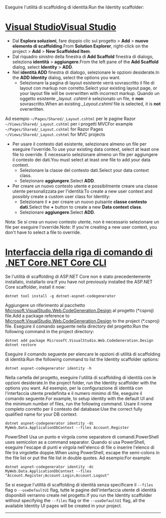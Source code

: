 <span data-ttu-id="98ea1-101">Eseguire l'utilità di scaffolding di identità:</span><span class="sxs-lookup"><span data-stu-id="98ea1-101">Run the Identity scaffolder:</span></span>

# <a name="visual-studiotabvisual-studio"></a>[<span data-ttu-id="98ea1-102">Visual Studio</span><span class="sxs-lookup"><span data-stu-id="98ea1-102">Visual Studio</span></span>](#tab/visual-studio)

* <span data-ttu-id="98ea1-103">Dal **Esplora soluzioni**, fare doppio clic sul progetto > **Add** > **nuovo elemento di scaffolding**.</span><span class="sxs-lookup"><span data-stu-id="98ea1-103">From **Solution Explorer**, right-click on the project > **Add** > **New Scaffolded Item**.</span></span>
* <span data-ttu-id="98ea1-104">Dal riquadro sinistro della finestra di **Add Scaffold** finestra di dialogo, seleziona **identità** > **aggiungere**.</span><span class="sxs-lookup"><span data-stu-id="98ea1-104">From the left pane of the **Add Scaffold** dialog, select **Identity** > **ADD**.</span></span>
* <span data-ttu-id="98ea1-105">Nel **identità ADD** finestra di dialogo, selezionare le opzioni desiderate.</span><span class="sxs-lookup"><span data-stu-id="98ea1-105">In the **ADD Identity** dialog, select the options you want.</span></span>
  * <span data-ttu-id="98ea1-106">Selezionare la pagina di layout esistente verrà sovrascritto il file di layout con markup non corretto.</span><span class="sxs-lookup"><span data-stu-id="98ea1-106">Select your existing layout page, or your layout file will be overwritten with incorrect markup.</span></span> <span data-ttu-id="98ea1-107">Quando un oggetto esistente  *\_layout. cshtml* è selezionato un file, è **non** sovrascritto.</span><span class="sxs-lookup"><span data-stu-id="98ea1-107">When an existing *\_Layout.cshtml* file is selected, it is **not** overwritten.</span></span>

 <span data-ttu-id="98ea1-108">Ad esempio `~/Pages/Shared/_Layout.cshtml` per le pagine Razor `~/Views/Shared/_Layout.cshtml` per i progetti MVC</span><span class="sxs-lookup"><span data-stu-id="98ea1-108">For example `~/Pages/Shared/_Layout.cshtml` for Razor Pages `~/Views/Shared/_Layout.cshtml` for MVC projects</span></span>
* <span data-ttu-id="98ea1-109">Per usare il contesto dati esistente, selezionare almeno un file per eseguire l'override.</span><span class="sxs-lookup"><span data-stu-id="98ea1-109">To use your existing data context, select at least one file to override.</span></span> <span data-ttu-id="98ea1-110">È necessario selezionare almeno un file per aggiungere il contesto dei dati.</span><span class="sxs-lookup"><span data-stu-id="98ea1-110">You must select at least one file to add your data context.</span></span>
  * <span data-ttu-id="98ea1-111">Selezionare la classe del contesto dati.</span><span class="sxs-lookup"><span data-stu-id="98ea1-111">Select your data context class.</span></span>
  * <span data-ttu-id="98ea1-112">Selezionare **aggiungere**.</span><span class="sxs-lookup"><span data-stu-id="98ea1-112">Select **ADD**.</span></span>
* <span data-ttu-id="98ea1-113">Per creare un nuovo contesto utente e possibilmente creare una classe utente personalizzata per l'identità:</span><span class="sxs-lookup"><span data-stu-id="98ea1-113">To create a new user context and possibly create a custom user class for Identity:</span></span>
  * <span data-ttu-id="98ea1-114">Selezionare il **+** per creare un nuovo pulsante **classe contesto dati**.</span><span class="sxs-lookup"><span data-stu-id="98ea1-114">Select the **+** button to create a new **Data context class**.</span></span>
  * <span data-ttu-id="98ea1-115">Selezionare **aggiungere**.</span><span class="sxs-lookup"><span data-stu-id="98ea1-115">Select **ADD**.</span></span>

<span data-ttu-id="98ea1-116">Nota: Se si crea un nuovo contesto utente, non è necessario selezionare un file per eseguire l'override.</span><span class="sxs-lookup"><span data-stu-id="98ea1-116">Note: If you're creating a new user context, you don't have to select a file to override.</span></span>

# <a name="net-core-clitabnetcore-cli"></a>[<span data-ttu-id="98ea1-117">Interfaccia della riga di comando di .NET Core</span><span class="sxs-lookup"><span data-stu-id="98ea1-117">.NET Core CLI</span></span>](#tab/netcore-cli)

<span data-ttu-id="98ea1-118">Se l'utilità di scaffolding di ASP.NET Core non è stato precedentemente installato, installarlo ora:</span><span class="sxs-lookup"><span data-stu-id="98ea1-118">If you have not previously installed the ASP.NET Core scaffolder, install it now:</span></span>

```console
dotnet tool install -g dotnet-aspnet-codegenerator
```

<span data-ttu-id="98ea1-119">Aggiungere un riferimento al pacchetto [Microsoft.VisualStudio.Web.CodeGeneration.Design](https://www.nuget.org/packages/Microsoft.VisualStudio.Web.CodeGeneration.Design/) al progetto (\*csproj) file.</span><span class="sxs-lookup"><span data-stu-id="98ea1-119">Add a package reference to [Microsoft.VisualStudio.Web.CodeGeneration.Design](https://www.nuget.org/packages/Microsoft.VisualStudio.Web.CodeGeneration.Design/) to the project (\*.csproj) file.</span></span> <span data-ttu-id="98ea1-120">Eseguire il comando seguente nella directory del progetto:</span><span class="sxs-lookup"><span data-stu-id="98ea1-120">Run the following command in the project directory:</span></span>

```console
dotnet add package Microsoft.VisualStudio.Web.CodeGeneration.Design
dotnet restore
```

<span data-ttu-id="98ea1-121">Eseguire il comando seguente per elencare le opzioni di utilità di scaffolding di identità:</span><span class="sxs-lookup"><span data-stu-id="98ea1-121">Run the following command to list the Identity scaffolder options:</span></span>

```console
dotnet aspnet-codegenerator identity -h
```

<span data-ttu-id="98ea1-122">Nella cartella del progetto, eseguire l'utilità di scaffolding di identità con le opzioni desiderate.</span><span class="sxs-lookup"><span data-stu-id="98ea1-122">In the project folder, run the Identity scaffolder with the options you want.</span></span> <span data-ttu-id="98ea1-123">Ad esempio, per la configurazione di identità con l'interfaccia utente predefinita e il numero minimo di file, eseguire il comando seguente.</span><span class="sxs-lookup"><span data-stu-id="98ea1-123">For example, to setup identity with the default UI and the minimum number of files, run the following command.</span></span> <span data-ttu-id="98ea1-124">Usare il nome completo corretto per il contesto del database:</span><span class="sxs-lookup"><span data-stu-id="98ea1-124">Use the correct fully qualified name for your DB context:</span></span>

```console
dotnet aspnet-codegenerator identity -dc MyWeb.Data.ApplicationDbContext --files Account.Register
```

<span data-ttu-id="98ea1-125">PowerShell Usa un punto e virgola come separatore di comandi.</span><span class="sxs-lookup"><span data-stu-id="98ea1-125">PowerShell uses semicolon as a command separator.</span></span> <span data-ttu-id="98ea1-126">Quando si usa PowerShell, eseguire l'escape di punti e virgola nell'elenco di file o inserire l'elenco di file tra virgolette doppie.</span><span class="sxs-lookup"><span data-stu-id="98ea1-126">When using PowerShell, escape the semi-colons in the file list or put the file list in double quotes.</span></span> <span data-ttu-id="98ea1-127">Ad esempio:</span><span class="sxs-lookup"><span data-stu-id="98ea1-127">For example:</span></span>

```console
dotnet aspnet-codegenerator identity -dc MyWeb.Data.ApplicationDbContext --files "Account.Register;Account.Login;Account.Logout"
```

<span data-ttu-id="98ea1-128">Se si esegue l'utilità di scaffolding di identità senza specificare il `--files` flag o `--useDefaultUI` flag, tutte le pagine dell'interfaccia utente di identità disponibili verranno create nel progetto.</span><span class="sxs-lookup"><span data-stu-id="98ea1-128">If you run the Identity scaffolder without specifying the `--files` flag or the `--useDefaultUI` flag, all the available Identity UI pages will be created in your project.</span></span>

---
